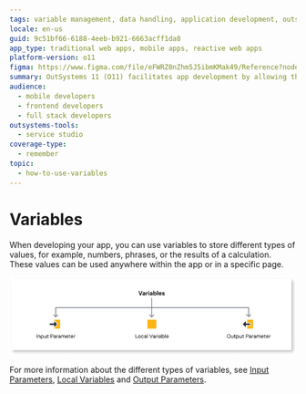 ```yaml
---
tags: variable management, data handling, application development, outsystems development, variable types
locale: en-us
guid: 9c51bf66-6188-4eeb-b921-6663acff1da8
app_type: traditional web apps, mobile apps, reactive web apps
platform-version: o11
figma: https://www.figma.com/file/eFWRZ0nZhm5J5ibmKMak49/Reference?node-id=842:1115
summary: OutSystems 11 (O11) facilitates app development by allowing the use of various types of variables to store and utilize values throughout the application.
audience:
  - mobile developers
  - frontend developers
  - full stack developers
outsystems-tools:
  - service studio
coverage-type:
  - remember
topic:
  - how-to-use-variables
---
```


# Variables

When developing your app, you can use variables to store different types of values, for example, numbers, phrases, or the results of a calculation. These values can be used anywhere within the app or in a specific page.

![Diagram illustrating different types of variables in app development](images/variables-diag.png "Variables Diagram")

For more information about the different types of variables, see [Input Parameters](../../../lang/auto/class-input-parameter.md), [Local Variables](../../../lang/auto/class-local-variable.md) and [Output Parameters](../../../lang/auto/class-output-parameter.md).
